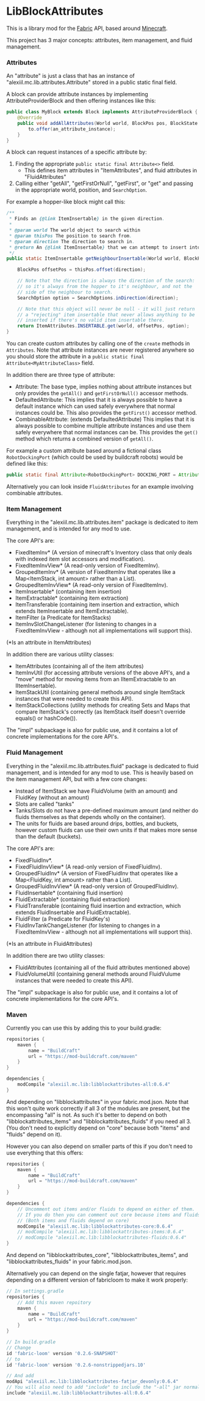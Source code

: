 # LibBlockAttributes

This is a library mod for the [Fabric](https://fabricmc.net/) API, based around [Minecraft](https://minecraft.net).

This project has 3 major concepts: attributes, item management, and fluid management.

### Attributes

An "attribute" is just a class that has an instance of "alexiil.mc.lib.attributes.Attribute" stored in a public static final field.

A block can provide attribute instances by implementing AttributeProviderBlock and then offering instances like this:

```java
public class MyBlock extends Block implements AttributeProviderBlock {
    @Override
    public void addAllAttributes(World world, BlockPos pos, BlockState state, AttributeList<?> to) {
        to.offer(an_attribute_instance);
    }
}
```

A block can request instances of a specific attribute by:

1. Finding the appropriate `public static final Attribute<>` field.
    - This defines item attributes in "ItemAttributes", and fluid attributes in "FluidAttributes"
2. Calling either "getAll", "getFirstOrNull", "getFirst", or "get" and passing in the appropriate world, position, and `SearchOption`.

For example a hopper-like block might call this:

```java
/**
 * Finds an {@link ItemInsertable} in the given direction.
 *
 * @param world The world object to search within
 * @param thisPos The position to search from.
 * @param direction The direction to search in.
 * @return An {@link ItemInsertable} that we can attempt to insert into.
 */
public static ItemInsertable getNeighbourInsertable(World world, BlockPos thisPos, Direction direction) {

    BlockPos offsetPos = thisPos.offset(direction);

    // Note that the direction is always the direction of the search:
    // so it's always from the hopper to it's neighbour, and not the
    // side of the neighbour to search.
    SearchOption option = SearchOptions.inDirection(direction);

    // Note that this object will never be null - it will just return
    // a "rejecting" item insertable that never allows anything to be
    // inserted if there's no valid item insertable there. 
    return ItemAttributes.INSERTABLE.get(world, offsetPos, option);
}
```

You can create custom attributes by calling one of the `create` methods in `Attributes`.
Note that attribute instances are never registered anywhere so you should store the
attribute in a `public static final Attribute<MyAttributeClass>` field.

In addition there are three type of attribute:

- Attribute: The base type, implies nothing about attribute instances but only provides the `getAll()` and `getFirstOrNull()` accessor methods.
- DefaultedAttribute: This implies that it is always possible to have a default instance which can used safely everywhere that normal instances could be. This also provides the `getFirst()` accessor method.
- CombinableAttribute: (extends DefaultedAttribute) This implies that it is always possible to combine multiple attribute instances and use them safely everywhere that normal instances can be. This provides the `get()` method which returns a combined version of `getAll()`.

For example a custom attribute based around a fictional class `RobotDockingPort` (which could be used by buildcraft robots) would be defined like this:

```java
public static final Attribute<RobotDockingPort> DOCKING_PORT = Attributes.create(RobotDockingPort.class);
```

Alternatively you can look inside `FluidAttributes` for an example involving combinable attributes.

### Item Management

Everything in the "alexiil.mc.lib.attributes.item" package is dedicated to item management, and is intended for any mod to use.

The core API's are:

- FixedItemInv* (A version of minecraft's Inventory class that only deals with indexed item slot accessors and modification).
- FixedItemInvView* (A read-only version of FixedItemInv).
- GroupedItemInv* (A version of FixedItemInv that operates like a Map<ItemStack, int amount> rather than a List<ItemStack>).
- GroupedItemInvView* (A read-only version of FixedItemInv).
- ItemInsertable* (containing item insertion)
- ItemExtractable* (containing item extraction)
- ItemTransferable (containing item insertion and extraction, which extends ItemInsertable and ItemExtractable).
- ItemFilter (a Predicate for ItemStacks)
- ItemInvSlotChangeListener (for listening to changes in a FixedItemInvView - although not all implementations will support this).

(*Is an attribute in ItemAttributes)

In addition there are various utility classes:

- ItemAttributes (containing all of the item attributes)
- ItemInvUtil (for accessing attribute versions of the above API's, and a "move" method for moving items from an IItemExtractable to an IItemInsertable).
- ItemStackUtil (containing general methods around single ItemStack instances that were needed to create this API).
- ItemStackCollections (utility methods for creating Sets and Maps that compare ItemStack's correctly (as ItemStack itself doesn't override equals() or hashCode()).

The "impl" subpackage is also for public use, and it contains a lot of concrete implementations for the core API's.

### Fluid Management

Everything in the "alexiil.mc.lib.attributes.fluid" package is dedicated to fluid management, and is intended for any mod to use. This is heavily based on the item management API, but with a few core changes:

- Instead of ItemStack we have FluidVolume (with an amount) and FluidKey (without an amount)
- Slots are called "tanks"
- Tanks/Slots do not have a pre-defined maximum amount (and neither do fluids themselves as that depends wholly on the container).
- The units for fluids are based around drips, bottles, and buckets, however custom fluids can use their own units if that makes more sense than the default (buckets).

The core API's are:

- FixedFluidInv*.
- FixedFluidInvView* (A read-only version of FixedFluidInv).
- GroupedFluidInv* (A version of FixedFluidInv that operates like a Map<FluidKey, int amount> rather than a List<FluidVolume>).
- GroupedFluidInvView* (A read-only version of GroupedFluidInv).
- FluidInsertable* (containing fluid insertion)
- FluidExtractable* (containing fluid extraction)
- FluidTransferable (containing fluid insertion and extraction, which extends FluidInsertable and FluidExtractable).
- FluidFilter (a Predicate for FluidKey's)
- FluidInvTankChangeListener (for listening to changes in a FixedItemInvView - although not all implementations will support this).

(*Is an attribute in FluidAttributes)

In addition there are two utility classes:

- FluidAttributes (containing all of the fluid attributes mentioned above)
- FluidVolumeUtil (containing general methods around FluidVulume instances that were needed to create this API).

The "impl" subpackage is also for public use, and it contains a lot of concrete implementations for the core API's.

### Maven

Currently you can use this by adding this to your build.gradle:

```groovy
repositories {
    maven {
        name = "BuildCraft"
        url = "https://mod-buildcraft.com/maven"
    }
}

dependencies {
    modCompile "alexiil.mc.lib:libblockattributes-all:0.6.4"
}
```
And depending on "libblockattributes" in your fabric.mod.json. Note that this won't quite work correctly if all 3 of the modules are present, but the encompassing "all" is not. As such it's better to depend on both "libblockattributes\_items" and "libblockattributes\_fluids" if you need all 3. (You don't need to explicitly depend on "core" because both "items" and "fluids" depend on it).

However you can also depend on smaller parts of this if you don't need to use everything that this offers:

```groovy
repositories {
    maven {
        name = "BuildCraft"
        url = "https://mod-buildcraft.com/maven"
    }
}

dependencies {
    // Uncomment out items and/or fluids to depend on either of them.
    // If you do then you can comment out core because items and fluids depend on it.
    // (Both items and fluids depend on core) 
    modCompile "alexiil.mc.lib:libblockattributes-core:0.6.4"
    // modCompile "alexiil.mc.lib:libblockattributes-items:0.6.4"
    // modCompile "alexiil.mc.lib:libblockattributes-fluids:0.6.4"
}
```
And depend on "libblockattributes\_core", "libblockattributes\_items", and "libblockattributes\_fluids" in your fabric.mod.json.

Alternatively you can depend on the single fatjar, however that requires depending on a different version of fabricloom to make it work properly:

```groovy
// In settings.gradle
repositories {
    // Add this maven repoitory
    maven {
        name = "BuildCraft"
        url = "https://mod-buildcraft.com/maven"
    }
}

// In build.gradle
// Change
id 'fabric-loom' version '0.2.6-SNAPSHOT'
// to
id 'fabric-loom' version '0.2.6-nonstrippedjars.10'

// And add
modApi "alexiil.mc.lib:libblockattributes-fatjar_devonly:0.6.4"
// You will also need to add "include" to include the "-all" jar normally.
include "alexiil.mc.lib:libblockattributes-all:0.6.4"
```
